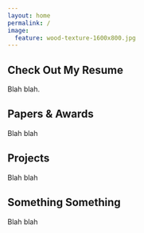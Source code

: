```yaml
---
layout: home
permalink: /
image:
  feature: wood-texture-1600x800.jpg
---
```


<div class="tiles">

<div class="tile">
  <h2 class="post-title">Check Out My Resume</h2>
  <p class="post-excerpt">Blah blah.</p>
</div><!-- /.tile -->

<div class="tile">
  <h2 class="post-title">Papers & Awards</h2>
  <p class="post-excerpt">Blah blah</p>
</div><!-- /.tile -->

<div class="tile">
  <h2 class="post-title">Projects</h2>
  <p class="post-excerpt">Blah blah</p>
</div><!-- /.tile -->

<div class="tile">
  <h2 class="post-title">Something Something</h2>
  <p class="post-excerpt">Blah blah</p>
</div><!-- /.tile -->

</div><!-- /.tiles -->
